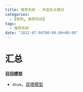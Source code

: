 ```yaml
---
title: 推荐系统 - 术语及关键词
categories: 
  - [架构, 推荐系统]
tags:
  - 推荐系统
date: "2022-07-04T00:00:00+08:00"
---
```


# 汇总

**召回模型**

- `dssm`，[双塔模型](https://zhuanlan.zhihu.com/p/428451737)
